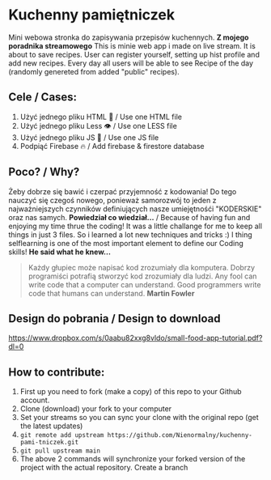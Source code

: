# Kuchenny pamiętniczek
Mini webowa stronka do zapisywania przepisów kuchennych. **Z mojego poradnika streamowego**
This is minie web app i made on live stream. It is about to save recipes.  User can register yourself, setting up hist profile and add new recipes.
Every day all users will be able to see Recipe of the day (randomly genereted from added "public" recipes).

## Cele / Cases:
1. Użyć jednego pliku HTML 🦴 / Use one HTML file
2. Użyć jednego pliku Less 👁️ / Use one LESS file
3. Użyć jednego pliku JS 🍖 / Use one JS file
4. Podpiąć Firebase 🔥 / Add firebase & firestore database

## Poco? / Why?
Żeby dobrze się bawić i czerpać przyjemność z kodowania!
Do tego nauczyć się czegoś nowego, ponieważ samorozwój to jeden z najważniejszych czynników definiujących nasze umiejętnośći "KODERSKIE" oraz nas samych. **Powiedział co wiedział...**
/ Because of having fun and enjoying my time thrue the coding! It was a little challange for me to keep all things in just 3 files. So i learned a lot new techniques and tricks :)
I thing selflearning is one of the most important element to define our Coding skills! **He said what he knew...**

> Każdy głupiec może napisać kod zrozumiały dla komputera. Dobrzy programiści potrafią stworzyć kod zrozumiały dla ludzi.
> Any fool can write code that a computer can understand. Good programmers write code that humans can understand.
      **Martin Fowler**

## Design do pobrania / Design to download
https://www.dropbox.com/s/0aabu82xxg8vldo/small-food-app-tutorial.pdf?dl=0

## How to contribute:
1. First up you need to fork (make a copy) of this repo to your Github account.
2. Clone (download) your fork to your computer
3. Set your streams so you can sync your clone with the original repo (get the latest updates)
4. `git remote add upstream https://github.com/Nienormalny/kuchenny-pami-tniczek.git`
5. `git pull upstream main`
6. The above 2 commands will synchronize your forked version of the project with the actual repository.
Create a branch
